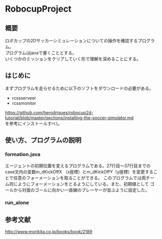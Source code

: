 # RobocupProject
## 概要
ロボカップの2Dサッカーシミュレーションについての操作を確認するプログラム。  
プログラムはjavaで書くこととする。  
いくつかのミッションをクリアしていく形で理解を深めることにする。  

## はじめに
まずプログラムを走らせるために以下のソフトをダウンロードの必要がある。  

- rcssserveer
- rcssmonitor

https://github.com/herodrigues/robocup2d-tutorial/blob/master/sections/installing-the-soccer-simulator.md  
を参考にインストールすべし

## 使い方、プログラムの説明
### formation.java
エージェントの初期位置を変えるプログラムである。27行目〜37行目までのcase文内の変数m_dKickOffX
（x座標）とm_dKickOffY（y座標）を変更することで任意のフォーメーションを取ることができる。
このプログラムでは両チーム同じようにフォーメーションをとるようにしている。また、初期値として
ゴールから対面のゴールに向かい一直線のプレーヤーが並ぶように設定した。

### run_alone







## 参考文献
http://www.morikita.co.jp/books/book/2189
